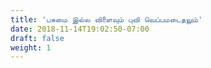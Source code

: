 ```yaml
---
title: 'பசுமை இல்ல விளைவும் புவி வெப்பமடைதலும்'
date: 2018-11-14T19:02:50-07:00
draft: false
weight: 1
---
```














